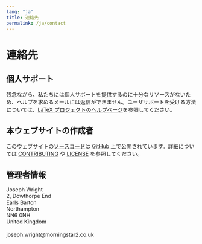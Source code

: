 ```yaml
---
lang: "ja"
title: 連絡先
permalink: /ja/contact
---
```


# 連絡先

## 個人サポート

残念ながら、私たちには個人サポートを提供するのに十分なリソースがないため、ヘルプを求めるメールには返信ができません。ユーザサポートを受ける方法については、[LaTeX プロジェクトのヘルプページ](https://www.latex-project.org/help/)を参照してください。

## 本ウェブサイトの作成者

このウェブサイトの[ソースコード](https://github.com/learnlatex/learnlatex.github.io/)は [GitHub](https://github.com/learnlatex/) 上で公開されています。詳細については [CONTRIBUTING](../CONTRIBUTING) や [LICENSE](../LICENSE) を参照してください。

## 管理者情報

<p>Joseph Wright<br>
2, Dowthorpe End<br>
Earls Barton<br>
Northampton<br>
NN6 0NH<br>
United Kingdom<br>
<br>joseph.wright@morningstar2.co.uk</p>
